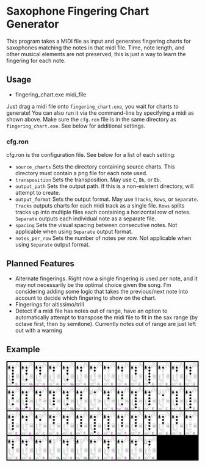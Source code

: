 # Saxophone Fingering Chart Generator   

This program takes a MIDI file as input and generates fingering charts for saxophones matching the notes in that midi file. Time, note length, and other musical elements are not preserved, this is just a way to learn the fingering for each note.

## Usage   
- fingering_chart.exe midi_file

Just drag a midi file onto `fingering_chart.exe`, you wait for charts to generate! You can also run it via the command-line by specifying a midi as shown above. Make sure the `cfg.ron` file is in the same directory as `fingering_chart.exe`. See below for additional settings.

### cfg.ron
cfg.ron is the configuration file. See below for a list of each setting:
- `source_charts` Sets the directory containing source charts. This directory must contain a png file for each note used.
- `transposition` Sets the transposition. May use `C`, `Bb`, or `Eb`.
- `output_path` Sets the output path. If this is a non-existent directory, will attempt to create.
- `output_format` Sets the output format. May use `Tracks`, `Rows`, or `Separate`. `Tracks` outputs charts for each midi track as a single file. `Rows` splits tracks up into multiple files each containing a horizontal row of notes. `Separate` outputs each individual note as a separate file.
- `spacing` Sets the visual spacing between consecutive notes. Not applicable when using `Separate` output format.
- `notes_per_row` Sets the number of notes per row. Not applicable when using `Separate` output format.

## Planned Features   
- Alternate fingerings. Right now a single fingering is used per note, and it may not necessarily be the optimal choice given the song. I'm considering adding some logic that takes the previous/next note into account to decide which fingering to show on the chart.
- Fingerings for altissimo/trill
- Detect if a midi file has notes out of range, have an option to automatically attempt to transpose the midi file to fit in the sax range (by octave first, then by semitone). Currently notes out of range are just left out with a warning

## Example   
![The Lizards](https://raw.githubusercontent.com/Eolu/fingering_chart/master/examples/lizards.png)   
